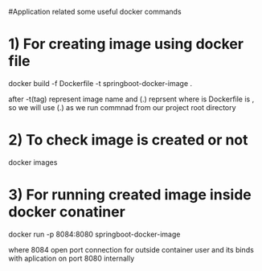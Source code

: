 #Application related some useful docker commands

# 1) For creating image using docker file

docker build -f Dockerfile -t springboot-docker-image .

after -t(tag) represent image name and (.) reprsent where is Dockerfile is , so we will use (.) as we run commnad from our project root directory

# 2) To check image is created or not

docker images

# 3) For running created image inside docker conatiner

docker run -p 8084:8080 springboot-docker-image

where 8084 open port connection for outside container user and its binds with aplication on port 8080 internally
